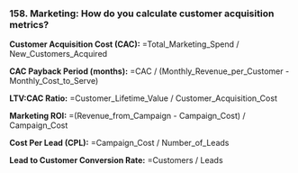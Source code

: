 ### 158. **Marketing: How do you calculate customer acquisition metrics?**

**Customer Acquisition Cost (CAC):**
=Total_Marketing_Spend / New_Customers_Acquired

**CAC Payback Period (months):**
=CAC / (Monthly_Revenue_per_Customer - Monthly_Cost_to_Serve)

**LTV:CAC Ratio:**
=Customer_Lifetime_Value / Customer_Acquisition_Cost

**Marketing ROI:**
=(Revenue_from_Campaign - Campaign_Cost) / Campaign_Cost

**Cost Per Lead (CPL):**
=Campaign_Cost / Number_of_Leads

**Lead to Customer Conversion Rate:**
=Customers / Leads
